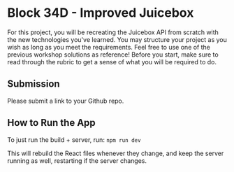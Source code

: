 # Block 34D - Improved Juicebox

For this project, you will be recreating the Juicebox API from scratch with the new technologies you've learned. You may structure your project as you wish as long as you meet the requirements. Feel free to use one of the previous workshop solutions as reference! Before you start, make sure to read through the rubric to get a sense of what you will be required to do.

## Submission

Please submit a link to your Github repo.

## How to Run the App

To just run the build + server, run:
`npm run dev`

This will rebuild the React files whenever they change, and keep the server running as well, restarting if the server changes.